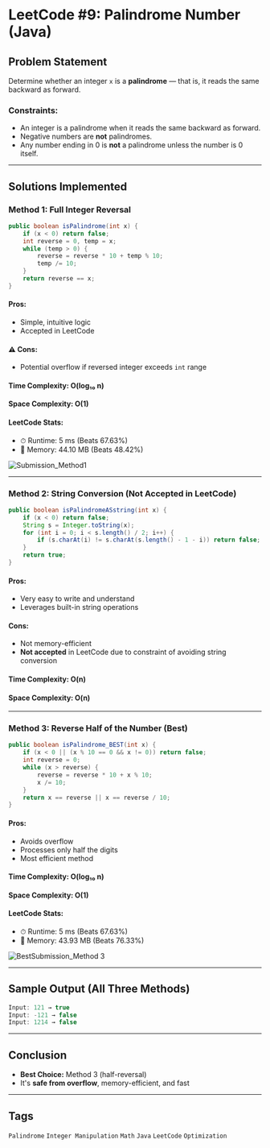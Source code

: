 # LeetCode #9: Palindrome Number (Java)

##  Problem Statement

Determine whether an integer `x` is a **palindrome** — that is, it reads the same backward as forward.

### Constraints:
- An integer is a palindrome when it reads the same backward as forward.
- Negative numbers are **not** palindromes.
- Any number ending in 0 is **not** a palindrome unless the number is 0 itself.

---

## Solutions Implemented

### Method 1: Full Integer Reversal

```java
public boolean isPalindrome(int x) {
    if (x < 0) return false;
    int reverse = 0, temp = x;
    while (temp > 0) {
        reverse = reverse * 10 + temp % 10;
        temp /= 10;
    }
    return reverse == x;
}
```

####  Pros:
- Simple, intuitive logic
- Accepted in LeetCode

#### ⚠ Cons:
- Potential overflow if reversed integer exceeds `int` range

####  Time Complexity: O(log₁₀ n)  
####  Space Complexity: O(1)

####  LeetCode Stats:
- ⏱ Runtime: 5 ms (Beats 67.63%)
- 💾 Memory: 44.10 MB (Beats 48.42%)

![Submission_Method1](https://github.com/user-attachments/assets/19ee73a8-161e-4645-a358-6e0ccb243a2e)


---

###  Method 2: String Conversion (Not Accepted in LeetCode)

```java
public boolean isPalindromeASstring(int x) {
    if (x < 0) return false;
    String s = Integer.toString(x);
    for (int i = 0; i < s.length() / 2; i++) {
        if (s.charAt(i) != s.charAt(s.length() - 1 - i)) return false;
    }
    return true;
}
```

#### Pros:
- Very easy to write and understand
- Leverages built-in string operations

####  Cons:
- Not memory-efficient
- **Not accepted** in LeetCode due to constraint of avoiding string conversion

#### Time Complexity: O(n)  
#### Space Complexity: O(n)

---

###  Method 3: Reverse Half of the Number (Best)

```java
public boolean isPalindrome_BEST(int x) {
    if (x < 0 || (x % 10 == 0 && x != 0)) return false;
    int reverse = 0;
    while (x > reverse) {
        reverse = reverse * 10 + x % 10;
        x /= 10;
    }
    return x == reverse || x == reverse / 10;
}
```

#### Pros:
- Avoids overflow
- Processes only half the digits
- Most efficient method


####  Time Complexity: O(log₁₀ n)  
####  Space Complexity: O(1)

####  LeetCode Stats:
- ⏱ Runtime: 5 ms (Beats 67.63%)
- 💾 Memory: 43.93 MB (Beats 76.33%)

![BestSubmission_Method 3](https://github.com/user-attachments/assets/10e8d3f7-0714-418d-9778-55e73018da9e)

---

## Sample Output (All Three Methods)

```java
Input: 121 → true
Input: -121 → false
Input: 1214 → false
```

---

## Conclusion

- **Best Choice:** Method 3 (half-reversal)  
- It's **safe from overflow**, memory-efficient, and fast

---

## Tags

`Palindrome` `Integer Manipulation` `Math` `Java` `LeetCode` `Optimization`
